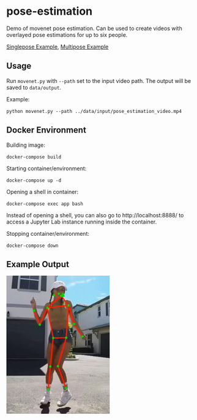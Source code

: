 # pose-estimation
Demo of movenet pose estimation. Can be used to create videos with overlayed pose estimations for up to six people.

[Singlepose Example](https://youtu.be/N1KlFnjoEtg), [Multipose Example](https://youtu.be/XxJNebC_oqc)

## Usage

Run ``movenet.py`` with ``--path`` set to the input video path. The output will be saved to ``data/output``.

Example:

```
python movenet.py --path ../data/input/pose_estimation_video.mp4
```

## Docker Environment
Building image:
```
docker-compose build
```

Starting container/environment:
```
docker-compose up -d
```

Opening a shell in container:
```
docker-compose exec app bash
```

Instead of opening a shell, you can also go to http://localhost:8888/ to access a Jupyter Lab instance running inside the container.

Stopping container/environment:
```
docker-compose down
```

## Example Output
<img src="./images/demo_image.jpg" width="270px"></img>
